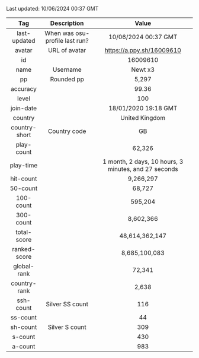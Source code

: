 Last updated: <!-- osu-last-updated -->10/06/2024 00:37 GMT<!-- osu-last-updated -->

|      Tag      |          Description           |                                              Value                                               |
| :-----------: | :----------------------------: | :----------------------------------------------------------------------------------------------: |
| last-updated  | When was osu-profile last run? |                <!-- osu-last-updated -->10/06/2024 00:37 GMT<!-- osu-last-updated -->                |
|    avatar     |         URL of avatar          |                 <!-- osu-avatar -->https://a.ppy.sh/16009610<!-- osu-avatar -->                  |
|      id       |                                |                              <!-- osu-id -->16009610<!-- osu-id -->                              |
|     name      |            Username            |                            <!-- osu-name -->Newt x3<!-- osu-name -->                             |
|      pp       |           Rounded pp           |                               <!-- osu-pp -->5,297<!-- osu-pp -->                                |
|   accuracy    |                                |                         <!-- osu-accuracy -->99.36<!-- osu-accuracy -->                          |
|     level     |                                |                             <!-- osu-level -->100<!-- osu-level -->                              |
|   join-date   |                                |                   <!-- osu-join-date -->18/01/2020 19:18 GMT<!-- osu-join-date -->                   |
|    country    |                                |                      <!-- osu-country -->United Kingdom<!-- osu-country -->                      |
| country-short |          Country code          |                      <!-- osu-country-short -->GB<!-- osu-country-short -->                      |
|  play-count   |                                |                       <!-- osu-play-count -->62,326<!-- osu-play-count -->                       |
|   play-time   |                                | <!-- osu-play-time -->1 month, 2 days, 10 hours, 3 minutes, and 27 seconds<!-- osu-play-time --> |
|   hit-count   |                                |                      <!-- osu-hit-count -->9,266,297<!-- osu-hit-count -->                       |
|   50-count    |                                |                         <!-- osu-50-count -->68,727<!-- osu-50-count -->                         |
|   100-count   |                                |                       <!-- osu-100-count -->595,204<!-- osu-100-count -->                        |
|   300-count   |                                |                      <!-- osu-300-count -->8,602,366<!-- osu-300-count -->                       |
|  total-score  |                                |                  <!-- osu-total-score -->48,614,362,147<!-- osu-total-score -->                  |
| ranked-score  |                                |                 <!-- osu-ranked-score -->8,685,100,083<!-- osu-ranked-score -->                  |
|  global-rank  |                                |                      <!-- osu-global-rank -->72,341<!-- osu-global-rank -->                      |
| country-rank  |                                |                     <!-- osu-country-rank -->2,638<!-- osu-country-rank -->                      |
|   ssh-count   |        Silver SS count         |                         <!-- osu-ssh-count -->116<!-- osu-ssh-count -->                          |
|   ss-count    |                                |                           <!-- osu-ss-count -->44<!-- osu-ss-count -->                           |
|   sh-count    |         Silver S count         |                          <!-- osu-sh-count -->309<!-- osu-sh-count -->                           |
|    s-count    |                                |                           <!-- osu-s-count -->430<!-- osu-s-count -->                            |
|    a-count    |                                |                           <!-- osu-a-count -->983<!-- osu-a-count -->                            |
